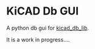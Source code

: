 # KiCAD Db GUI

A python db gui for [kicad_db_lib](https://github.com/jboulton/kicad_db_lib).

It is a work in progress....